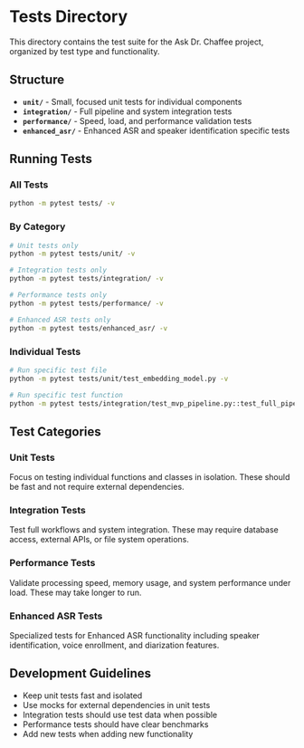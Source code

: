 # Tests Directory

This directory contains the test suite for the Ask Dr. Chaffee project, organized by test type and functionality.

## Structure

- **`unit/`** - Small, focused unit tests for individual components
- **`integration/`** - Full pipeline and system integration tests
- **`performance/`** - Speed, load, and performance validation tests
- **`enhanced_asr/`** - Enhanced ASR and speaker identification specific tests

## Running Tests

### All Tests
```bash
python -m pytest tests/ -v
```

### By Category
```bash
# Unit tests only
python -m pytest tests/unit/ -v

# Integration tests only  
python -m pytest tests/integration/ -v

# Performance tests only
python -m pytest tests/performance/ -v

# Enhanced ASR tests only
python -m pytest tests/enhanced_asr/ -v
```

### Individual Tests
```bash
# Run specific test file
python -m pytest tests/unit/test_embedding_model.py -v

# Run specific test function
python -m pytest tests/integration/test_mvp_pipeline.py::test_full_pipeline -v
```

## Test Categories

### Unit Tests
Focus on testing individual functions and classes in isolation. These should be fast and not require external dependencies.

### Integration Tests
Test full workflows and system integration. These may require database access, external APIs, or file system operations.

### Performance Tests
Validate processing speed, memory usage, and system performance under load. These may take longer to run.

### Enhanced ASR Tests
Specialized tests for Enhanced ASR functionality including speaker identification, voice enrollment, and diarization features.

## Development Guidelines

- Keep unit tests fast and isolated
- Use mocks for external dependencies in unit tests
- Integration tests should use test data when possible
- Performance tests should have clear benchmarks
- Add new tests when adding new functionality
